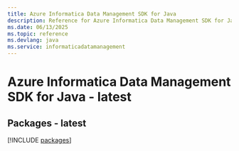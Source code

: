 ```yaml
---
title: Azure Informatica Data Management SDK for Java
description: Reference for Azure Informatica Data Management SDK for Java
ms.date: 06/13/2025
ms.topic: reference
ms.devlang: java
ms.service: informaticadatamanagement
---
```

# Azure Informatica Data Management SDK for Java - latest
## Packages - latest
[!INCLUDE [packages](informatica-data-management-index.md)]